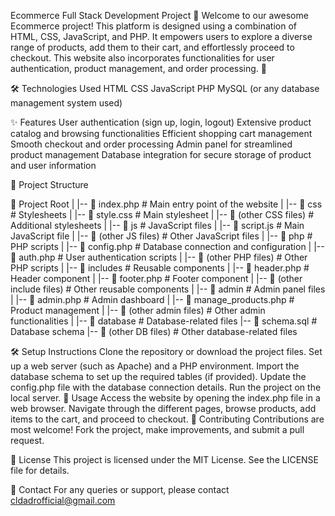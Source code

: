  Ecommerce Full Stack Development Project 🚀
Welcome to our awesome Ecommerce project! This platform is designed using a combination of HTML, CSS, JavaScript, and PHP. It empowers users to explore a diverse range of products, add them to their cart, and effortlessly proceed to checkout. This website also incorporates functionalities for user authentication, product management, and order processing. 🌟

🛠️ Technologies Used
HTML
CSS
JavaScript
PHP
MySQL (or any database management system used)


✨ Features
User authentication (sign up, login, logout)
Extensive product catalog and browsing functionalities
Efficient shopping cart management
Smooth checkout and order processing
Admin panel for streamlined product management
Database integration for secure storage of product and user information


📂 Project Structure

📁 Project Root
  |
  |-- 📄 index.php                  # Main entry point of the website
  |
  |-- 📁 css                        # Stylesheets
  |     |-- 📄 style.css            # Main stylesheet
  |     |-- 📄 (other CSS files)    # Additional stylesheets
  |
  |-- 📁 js                         # JavaScript files
  |     |-- 📄 script.js           # Main JavaScript file
  |     |-- 📄 (other JS files)    # Other JavaScript files
  |
  |-- 📁 php                        # PHP scripts
  |     |-- 📄 config.php          # Database connection and configuration
  |     |-- 📄 auth.php            # User authentication scripts
  |     |-- 📄 (other PHP files)   # Other PHP scripts
  |
  |-- 📁 includes                   # Reusable components
  |     |-- 📄 header.php          # Header component
  |     |-- 📄 footer.php          # Footer component
  |     |-- 📄 (other include files) # Other reusable components
  |
  |-- 📁 admin                      # Admin panel files
  |     |-- 📄 admin.php           # Admin dashboard
  |     |-- 📄 manage_products.php # Product management
  |     |-- 📄 (other admin files) # Other admin functionalities
  |
  |-- 📁 database                   # Database-related files
        |-- 📄 schema.sql          # Database schema
        |-- 📄 (other DB files)    # Other database-related files




🛠️ Setup Instructions
Clone the repository or download the project files.
Set up a web server (such as Apache) and a PHP environment.
Import the database schema to set up the required tables (if provided).
Update the config.php file with the database connection details.
Run the project on the local server.
🚀 Usage
Access the website by opening the index.php file in a web browser.
Navigate through the different pages, browse products, add items to the cart, and proceed to checkout.
🌟 Contributing
Contributions are most welcome! Fork the project, make improvements, and submit a pull request.

📝 License
This project is licensed under the MIT License. See the LICENSE file for details.

📧 Contact
For any queries or support, please contact cldadrofficial@gmail.com
